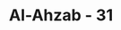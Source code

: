 ---
title: "Al-Ahzab - 31"
no: 31
arabic_no: ٣١
ayah: ۞ وَمَنْ يَّقْنُتْ مِنْكُنَّ لِلّٰهِ وَرَسُوْلِهٖ وَتَعْمَلْ صَالِحًا نُّؤْتِهَآ اَجْرَهَا مَرَّتَيْنِۙ وَاَعْتَدْنَا لَهَا رِزْقًا كَرِيْمًا 
translation: "Dan barangsiapa di antara kamu (istri-istri Nabi) tetap taat kepada Allah dan Rasul-Nya dan mengerjakan kebajikan, niscaya Kami berikan pahala kepadanya dua kali lipat dan Kami sediakan rezeki yang mulia baginya."
tafsir: "Pada ayat ini, Allah menerangkan bahwa siapa pun di antara istri-istri Nabi. saw yang tetap taat kepada Allah dan rasul-Nya, serta mengerjakan amal yang saleh, pasti diberi-Nya pahala dua kali lipat sebagai penghargaan bagi mereka. Penghargaan itu karena kedudukan mereka selaku \"Ummahatul Mu'minin\", yaitu ibu kehormatan segenap kaum mukminin, dan mereka berada di rumah Nabi saw, tempat turun wahyu Allah, cahaya hikmat dan petunjuk ke jalan yang lurus. Selain pahala yang berlipat ganda, Allah akan memberikan pula rezeki yang mulia di dunia dan di akhirat. Di dunia karena mereka menjadi pusat perhatian seluruh perempuan mukminat yang memandang mereka dengan penuh penghormatan dan kewibawaan dan di akhirat karena mereka adalah istri-istri Nabi. saw yang akan ditempatkan oleh Allah pada derajat yang tinggi dalam surga Jannatun Na'im."
---